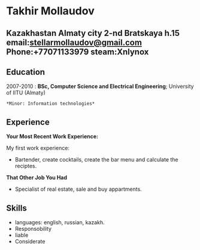 # Takhir Mollaudov

Kazakhastan             Almaty city
2-nd Bratskaya h.15     email:stellarmollaudov@gmail.com
Phone:+77071133979      steam:Xnlynox
----------------------------------------------------------

Education
---------

2007-2010
:   **BSc, Computer Science and Electrical Engineering**; University of
    IITU (Almaty)

    *Minor: Information technologies*

Experience
----------

**Your Most Recent Work Experience:**

My first work experience:

* Bartender, create cocktails, create the bar menu and calculate the reciptes.

**That Other Job You Had**

* Specialist of real estate, sale and buy appartments.

Skills
------

* languages: english, russian, kazakh.
* Responsobility
* liable
* Considerate
